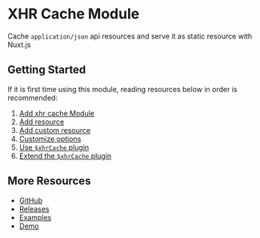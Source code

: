 # XHR Cache Module

Cache `application/json` api resources and serve it as static resource with Nuxt.js

## Getting Started

If it is first time using this module, reading resources below in order is recommended:

1. [Add xhr cache Module](./guide/setup.md)
2. [Add resource](./resources/default.md)
4. [Add custom resource](./resources/custom.md)
4. [Customize options](./api/options.md)
5. [Use `$xhrCache` plugin](./api/plugin.md)
5. [Extend the `$xhrCache` plugin](./recipes/extend.md)

## More Resources

* [GitHub](https://github.com/gaetansenn/xhr-cache)
* [Releases](https://github.com/gaetansenn/xhr-cache/releases)
* [Examples](https://github.com/gaetansenn/xhr-cache/tree/dev/examples)
* [Demo](https://zjwws.sse.codesandbox.io/)
